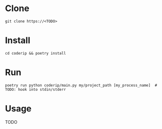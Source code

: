# Clone

```
git clone https://<TODO>
```


# Install

```
cd coderip && poetry install
```

# Run
```
poetry run python coderip/main.py my/project_path [my_process_name]  # TODO: hook into stdin/stderr
```

# Usage

TODO
